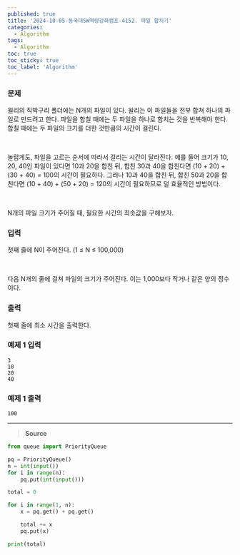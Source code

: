 ```yaml
---
published: true
title: '2024-10-05-동국대SW역량강화캠프-4152. 파일 합치기'
categories:
  - Algorithm
tags:
  - Algorithm
toc: true
toc_sticky: true
toc_label: 'Algorithm'
---
```


### **문제**

윌리의 직박구리 폴더에는 N개의 파일이 있다. 윌리는 이 파일들을 전부 합쳐 하나의 파일로 만드려고 한다. 파일을 합칠 때에는 두 파일을 하나로 합치는 것을 반복해야 한다. 합칠 때에는 두 파일의 크기를 더한 것만큼의 시간이 걸린다.

<br/>

놀랍게도, 파일을 고르는 순서에 따라서 걸리는 시간이 달라진다. 예를 들어 크기가 10, 20, 40인 파일이 있다면 10과 20을 합친 뒤, 합친 30과 40을 합친다면 (10 + 20) + (30 + 40) = 100의 시간이 필요하다. 그러나 10과 40을 합친 뒤, 합친 50과 20을 합친다면 (10 + 40) + (50 + 20) = 120의 시간이 필요하므로 덜 효율적인 방법이다.

<br/>

N개의 파일 크기가 주어질 때, 필요한 시간의 최솟값을 구해보자.

### **입력**

첫째 줄에 N이 주어진다. (1 ≤ N ≤ 100,000)

<br/>

다음 N개의 줄에 걸쳐 파일의 크기가 주어진다. 이는 1,000보다 작거나 같은 양의 정수이다.

### **출력**

첫째 줄에 최소 시간을 출력한다.

### **예제 1 입력**

```
3
10
20
40
```

### **예제 1 출력**

```
100
```

---

> **Source**

```python
from queue import PriorityQueue

pq = PriorityQueue()
n = int(input())
for i in range(n):
    pq.put(int(input()))

total = 0

for i in range(1, n):
    x = pq.get() + pq.get()

    total += x
    pq.put(x)

print(total)
```
